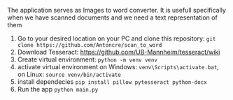 The application serves as Images to word converter. It is usefull specifically when we have scanned documents and we need a text representation of them


1. Go to your desired location on your PC and clone this repository: ```git clone https://github.com/Antoncre/scan_to_word```
2. Download Tesseract: https://github.com/UB-Mannheim/tesseract/wiki 
3. Create virtual environment: ```python -m venv venv```
4. activate virtual environment on Windows: ```venv\Scripts\activate.bat```, on Linux: ```source venv/bin/activate```
5. install dependecies ```pip install pillow pytesseract python-docx```
6. Run the app ```python main.py```
